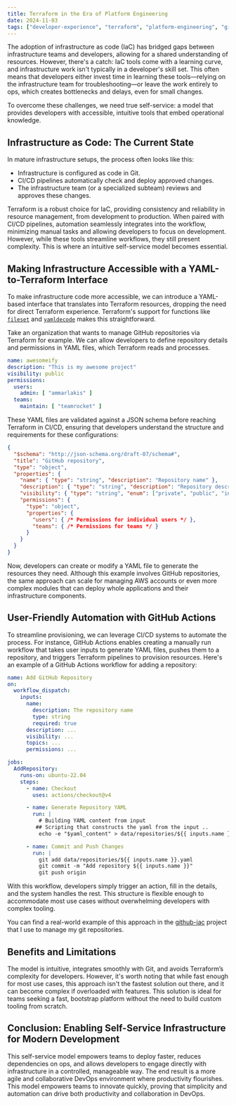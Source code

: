```yaml
---
title: Terraform in the Era of Platform Engineering
date: 2024-11-03
tags: ["developer-experience", "terraform", "platform-engineering", "github", "actions"]
---
```


The adoption of infrastructure as code (IaC) has bridged gaps between infrastructure teams and developers, allowing for a shared understanding of resources. However, there's a catch: IaC tools come with a learning curve, and infrastructure work isn't typically in a developer's skill set. This often means that developers either invest time in learning these tools—relying on the infrastructure team for troubleshooting—or leave the work entirely to ops, which creates bottlenecks and delays, even for small changes.

To overcome these challenges, we need true self-service: a model that provides developers with accessible, intuitive tools that embed operational knowledge.

## Infrastructure as Code: The Current State

In mature infrastructure setups, the process often looks like this:
- Infrastructure is configured as code in Git.
- CI/CD pipelines automatically check and deploy approved changes.
- The infrastructure team (or a specialized subteam) reviews and approves these changes.

Terraform is a robust choice for IaC, providing consistency and reliability in resource management, from development to production. When paired with CI/CD pipelines, automation seamlessly integrates into the workflow, minimizing manual tasks and allowing developers to focus on development. However, while these tools streamline workflows, they still present complexity. This is where an intuitive self-service model becomes essential.

## Making Infrastructure Accessible with a YAML-to-Terraform Interface

To make infrastructure code more accessible, we can introduce a YAML-based interface that translates into Terraform resources, dropping the need for direct Terraform experience. Terraform's support for functions like [`fileset`](https://developer.hashicorp.com/terraform/language/functions/fileset) and [`yamldecode`](https://developer.hashicorp.com/terraform/language/functions/yamldecode) makes this straightforward.

Take an organization that wants to manage GitHub repositories via Terraform for example. We can allow developers to define repository details and permissions in YAML files, which Terraform reads and processes.

```yaml
name: awesomeify
description: "This is my awesome project"
visibility: public
permissions:
  users:
    admin: [ "ammarlakis" ]
  teams:
    maintain: [ "teamrocket" ]
```

These YAML files are validated against a JSON schema before reaching Terraform in CI/CD, ensuring that developers understand the structure and requirements for these configurations:

```json
{
  "$schema": "http://json-schema.org/draft-07/schema#",
  "title": "GitHub repository",
  "type": "object",
  "properties": {
    "name": { "type": "string", "description": "Repository name" },
    "description": { "type": "string", "description": "Repository description" },
    "visibility": { "type": "string", "enum": ["private", "public", "internal"], "description": "Repository visibility level" },
    "permissions": {
      "type": "object",
      "properties": {
        "users": { /* Permissions for individual users */ },
        "teams": { /* Permissions for teams */ }
      }
    }
  }
}
```

Now, developers can create or modify a YAML file to generate the resources they need. Although this example involves GitHub repositories, the same approach can scale for managing AWS accounts or even more complex modules that can deploy whole applications and their infrastructure components.

## User-Friendly Automation with GitHub Actions

To streamline provisioning, we can leverage CI/CD systems to automate the process. For instance, GitHub Actions enables creating a manually run workflow that takes user inputs to generate YAML files, pushes them to a repository, and triggers Terraform pipelines to provision resources. Here's an example of a GitHub Actions workflow for adding a repository:

```yaml
name: Add GitHub Repository
on:
  workflow_dispatch:
    inputs:
      name: 
        description: The repository name
        type: string
        required: true
      description: ...
      visibility: ...
      topics: ...
      permissions: ...

jobs:
  AddRepository:
    runs-on: ubuntu-22.04
    steps:
      - name: Checkout
        uses: actions/checkout@v4

      - name: Generate Repository YAML
        run: |
          # Building YAML content from input
         ## Scripting that constructs the yaml from the input ..
          echo -e "$yaml_content" > data/repositories/${{ inputs.name }}.yaml

      - name: Commit and Push Changes
        run: |
          git add data/repositories/${{ inputs.name }}.yaml
          git commit -m "Add repository ${{ inputs.name }}"
          git push origin
```

With this workflow, developers simply trigger an action, fill in the details, and the system handles the rest. This structure is flexible enough to accommodate most use cases without overwhelming developers with complex tooling.

You can find a real-world example of this approach in the [github-iac](https://github.com/ammarlakis/github-iac) project that I use to manage my git repositories.

## Benefits and Limitations

The model is intuitive, integrates smoothly with Git, and avoids Terraform’s complexity for developers. However, it's worth noting that while fast enough for most use cases, this approach isn't the fastest solution out there, and it can become complex if overloaded with features.
This solution is ideal for teams seeking a fast, bootstrap platform without the need to build custom tooling from scratch.

## Conclusion: Enabling Self-Service Infrastructure for Modern Development

This self-service model empowers teams to deploy faster, reduces dependencies on ops, and allows developers to engage directly with infrastructure in a controlled, manageable way. The end result is a more agile and collaborative DevOps environment where productivity flourishes. This model empowers teams to innovate quickly, proving that simplicity and automation can drive both productivity and collaboration in DevOps.
